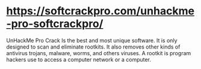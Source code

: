 # https://softcrackpro.com/unhackme-pro-softcrackpro/
UnHackMe Pro Crack Is the best and most unique software. It is only designed to scan and eliminate rootkits. It also removes other kinds of antivirus trojans, malware, worms, and others viruses. A rootkit is program hackers use to access a computer network or a computer.
